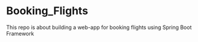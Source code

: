 # Booking_Flights
This repo is about building a web-app for booking flights using Spring Boot Framework
